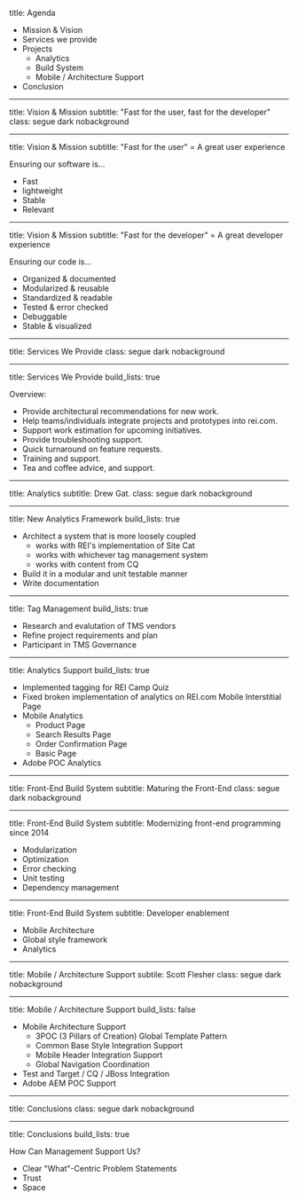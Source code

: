 title: Agenda

- Mission & Vision
- Services we provide
- Projects
    - Analytics
    - Build System
    - Mobile / Architecture Support
- Conclusion

---
title:      Vision & Mission
subtitle:   "Fast for the user, fast for the developer"
class:      segue dark nobackground

---
title: Vision & Mission
subtitle: "Fast for the user" = A great user experience

Ensuring our software is...

- Fast
- lightweight
- Stable                    <!-- Unit testing, error checking, TMS -->
- Relevant                  <!-- Analytics to understand our users -->

---
title: Vision & Mission
subtitle: "Fast for the developer" = A great developer experience

Ensuring our code is...

- Organized & documented        <!-- manual/automated docs -->
- Modularized & reusable        <!-- package management -->
- Standardized & readable       <!-- code style guides, engineering principles -->
- Tested & error checked        <!-- Unit testing, lining -->
- Debuggable                    <!-- source maps, build tools -->
- Stable & visualized           <!-- metrics collection & logging -->

---
title: Services We Provide
class: segue dark nobackground

---

title: Services We Provide
build_lists: true

Overview:

- Provide architectural recommendations for new work.
- Help teams/individuals integrate projects and prototypes into rei.com.
- Support work estimation for upcoming initiatives.
- Provide troubleshooting support.
- Quick turnaround on feature requests.
- Training and support.
- Tea and coffee advice, and support.

---

title: Analytics
subtitle: Drew Gat.
class: segue dark nobackground

---

title: New Analytics Framework
build_lists: true

- Architect a system that is more loosely coupled
    - works with REI's implementation of Site Cat
    - works with whichever tag management system
    - works with content from CQ
- Build it in a modular and unit testable manner
- Write documentation

---

title: Tag Management
build_lists: true

- Research and evalutation of TMS vendors
- Refine project requirements and plan
- Participant in TMS Governance

---

title: Analytics Support
build_lists: true

- Implemented tagging for REI Camp Quiz
- Fixed broken implementation of analytics on REI.com Mobile Interstitial Page
- Mobile Analytics
    - Product Page
    - Search Results Page
    - Order Confirmation Page
    - Basic Page
- Adobe POC Analytics

---

title: Front-End Build System
subtitle: Maturing the Front-End
class: segue dark nobackground

---

title: Front-End Build System
subtitle: Modernizing front-end programming since 2014

- Modularization            <!-- JS and Less, code reuse -->
- Optimization              <!-- Compilation -->
- Error checking            <!-- Don't ship errors -->
- Unit testing              <!-- Ensure correctness -->
- Dependency management     <!-- Responsible versioning, traceability -->

---

title: Front-End Build System
subtitle: Developer enablement

<!-- Allows developers to do more -->

- Mobile Architecture       <!-- 2/3 pillars -->
- Global style framework    <!-- Less -->
- Analytics                 <!-- Helps Drew do his thang -->

---

title: Mobile / Architecture Support
subtile: Scott Flesher
class: segue dark nobackground

---

title: Mobile / Architecture Support
build_lists: false

- Mobile Architecture Support
    - 3POC (3 Pillars of Creation) Global Template Pattern
    - Common Base Style Integration Support
    - Mobile Header Integration Support
    - Global Navigation Coordination
- Test and Target / CQ / JBoss Integration
- Adobe AEM POC Support

---

title: Conclusions
class: segue dark nobackground

---

title: Conclusions
build_lists: true

How Can Management Support Us?

- Clear "What"-Centric Problem Statements
- Trust
- Space
